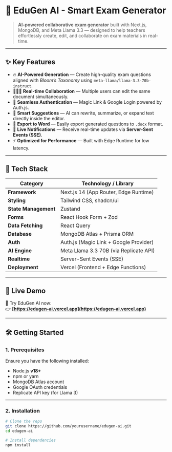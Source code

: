 # 🧠 EduGen AI - Smart Exam Generator

> **AI-powered collaborative exam generator** built with Next.js, MongoDB, and Meta Llama 3.3 — designed to help teachers effortlessly create, edit, and collaborate on exam materials in real-time.

---

## ✨ Key Features

- 🔥 **AI-Powered Generation** — Create high-quality exam questions aligned with _Bloom’s Taxonomy_ using `meta-llama/llama-3.3-70b-instruct`.
- 🧑‍🤝‍🧑 **Real-time Collaboration** — Multiple users can edit the same document simultaneously.
- 🔐 **Seamless Authentication** — Magic Link & Google Login powered by Auth.js.
- 💬 **Smart Suggestions** — AI can rewrite, summarize, or expand text directly inside the editor.
- 📄 **Export to Word** — Easily export generated questions to `.docx` format.
- 📡 **Live Notifications** — Receive real-time updates via **Server-Sent Events (SSE)**.
- ⚡ **Optimized for Performance** — Built with Edge Runtime for low latency.

---

## 🧩 Tech Stack

| Category             | Technology / Library                   |
| -------------------- | -------------------------------------- |
| **Framework**        | Next.js 14 (App Router, Edge Runtime)  |
| **Styling**          | Tailwind CSS, shadcn/ui                |
| **State Management** | Zustand                                |
| **Forms**            | React Hook Form + Zod                  |
| **Data Fetching**    | React Query                            |
| **Database**         | MongoDB Atlas + Prisma ORM             |
| **Auth**             | Auth.js (Magic Link + Google Provider) |
| **AI Engine**        | Meta Llama 3.3 70B (via Replicate API) |
| **Realtime**         | Server-Sent Events (SSE)               |
| **Deployment**       | Vercel (Frontend + Edge Functions)     |

---

## 🚀 Live Demo

🧠 Try EduGen AI now:  
👉 **[https://edugen-ai.vercel.app](https://edugen-ai.vercel.app)**

---

## 🛠️ Getting Started

### 1. Prerequisites

Ensure you have the following installed:

- Node.js **v18+**
- npm or yarn
- MongoDB Atlas account
- Google OAuth credentials
- Replicate API key (for Llama 3)

---

### 2. Installation

```bash
# Clone the repo
git clone https://github.com/yourusername/edugen-ai.git
cd edugen-ai

# Install dependencies
npm install


```
